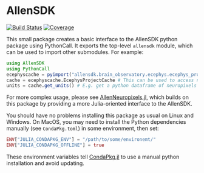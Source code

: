 # AllenSDK

<!-- [![Stable](https://img.shields.io/badge/docs-stable-blue.svg)](https://brendanjohnharris.github.io/AllenSDK.jl/stable/) -->
<!-- [![Dev](https://img.shields.io/badge/docs-dev-blue.svg)](https://brendanjohnharris.github.io/AllenSDK.jl/dev/) -->
[![Build Status](https://github.com/brendanjohnharris/AllenSDK.jl/actions/workflows/CI.yml/badge.svg?branch=main)](https://github.com/brendanjohnharris/AllenSDK.jl/actions/workflows/CI.yml?query=branch%3Amain)
[![Coverage](https://codecov.io/gh/brendanjohnharris/AllenSDK.jl/branch/main/graph/badge.svg)](https://codecov.io/gh/brendanjohnharris/AllenSDK.jl)

This small package creates a basic interface to the AllenSDK python package using PythonCall. It exports the top-level `allensdk` module, which can be used to import other submodules. For example:
```julia
using AllenSDK
using PythonCall
ecephyscache = pyimport("allensdk.brain_observatory.ecephys.ecephys_project_cache")
cache = ecephyscache.EcephysProjectCache # This can be used to access neuropixels data
units = cache.get_units() # E.g. get a python dataframe of neuropixels units
```

For more complex usage, please see [AllenNeuropixels.jl](https://www.github.com/brendanjohnharris/AllenNeuropixels.jl), which builds on this package by providing a more Julia-oriented interface to the AllenSDK.

You should have no problems installing this package as usual on Linux and Windows. On MacOS, you may need to install the Python dependencies manually (see `CondaPkg.toml`) in some environment, then set:
```julia
ENV["JULIA_CONDAPKG_ENV"] = "/path/to/some/environemt/"
ENV["JULIA_CONDAPKG_OFFLINE"] = true
```
These environment variables tell [CondaPkg.jl](https://github.com/JuliaPy/CondaPkg.jl) to use a manual python installation and avoid updating.